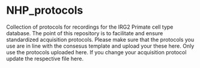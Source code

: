 # NHP_protocols
Collection of protocols for recordings for the IRG2 Primate cell type database. The point of this repository is to facilitate and ensure standardized acquisition  protocols.
Please make sure that the protocols you use are in line with the consesus template and upload your these here. Only use the protocols uploaded here. If you change your acquisition protocol update the respective file here.
